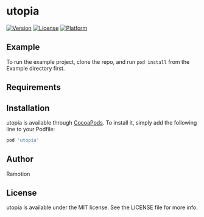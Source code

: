 # utopia

[![Version](https://img.shields.io/cocoapods/v/utopia.svg?style=flat)](http://cocoapods.org/pods/utopia)
[![License](https://img.shields.io/cocoapods/l/utopia.svg?style=flat)](http://cocoapods.org/pods/utopia)
[![Platform](https://img.shields.io/cocoapods/p/utopia.svg?style=flat)](http://cocoapods.org/pods/utopia)

## Example

To run the example project, clone the repo, and run `pod install` from the Example directory first.

## Requirements

## Installation

utopia is available through [CocoaPods](http://cocoapods.org). To install
it, simply add the following line to your Podfile:

```ruby
pod 'utopia'
```

## Author

Ramotion

## License

utopia is available under the MIT license. See the LICENSE file for more info.
